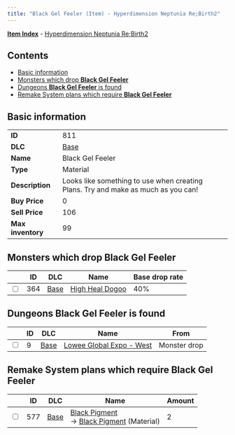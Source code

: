 ```yaml
---
title: "Black Gel Feeler (Item) - Hyperdimension Neptunia Re;Birth2"
---
```


[**Item Index**](/neptunia/rb2/item/index.html) - [Hyperdimension Neptunia Re;Birth2](/neptunia/rb2)

## Contents

- [Basic information](#basic-information)
- [Monsters which drop **Black Gel Feeler**](#monsters-which-drop-black-gel-feeler)
- [Dungeons **Black Gel Feeler** is found](#dungeons-black-gel-feeler-is-found)
- [Remake System plans which require **Black Gel Feeler**](#remake-system-plans-which-require-black-gel-feeler)

## Basic information

|   |   |
| -- | -- |
| **ID** | 811 |
| **DLC** | [Base](/neptunia/rb2/dlc/0-base.html) |
| **Name** | Black Gel Feeler |
| **Type** | Material |
| **Description** | Looks like something to use when creating Plans. Try and make as much as you can! |
| **Buy Price** | 0 |
| **Sell Price** | 106 |
| **Max inventory** | 99 |

## Monsters which drop **Black Gel Feeler**

|    | ID | DLC | Name | Base drop rate |
| -- | -- | --- | ---- | -------------- |
| <input type="checkbox" id="rb2-monster-0-364" class="trackbox" /> | 364 | [Base](/neptunia/rb2/dlc/0-base.html) | [High Heal Dogoo](/neptunia/rb2/monster/0-364-high-heal-dogoo.html) | 40% |

## Dungeons **Black Gel Feeler** is found

|    | ID | DLC | Name | From |
| -- | -- | --- | ---- | ---- |
| <input type="checkbox" id="rb2-dungeon-0-9" class="trackbox" /> | 9 | [Base](/neptunia/rb2/dlc/0-base.html) | [Lowee Global Expo - West](/neptunia/rb2/dungeon/0-9-lowee-global-expo-west.html) | Monster drop |

## Remake System plans which require **Black Gel Feeler**

|    | ID | DLC | Name | Amount |
| -- | -- | --- | ---- | ------ |
| <input type="checkbox" id="rb2-remake-0-577" class="trackbox" /> | 577 | [Base](/neptunia/rb2/dlc/0-base.html) | [Black Pigment](/neptunia/rb2/remake/0-577-black-pigment.html)<br />→ [Black Pigment](/neptunia/rb2/item/0-1034-black-pigment.html) (Material) | 2 |